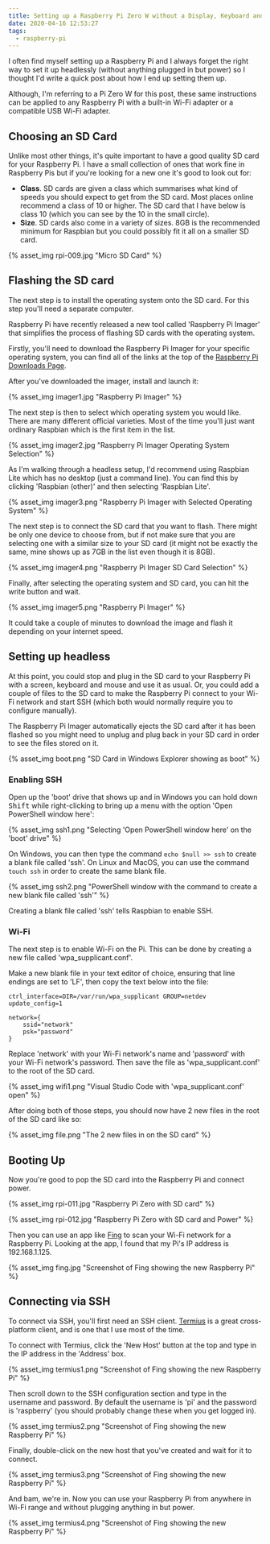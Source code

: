 ```yaml
---
title: Setting up a Raspberry Pi Zero W without a Display, Keyboard and Mouse
date: 2020-04-16 12:53:27
tags:
  - raspberry-pi
---
```


I often find myself setting up a Raspberry Pi and I always forget the right way to set it up headlessly (without anything plugged in but power) so I thought I'd write a quick post about how I end up setting them up.

Although, I'm referring to a Pi Zero W for this post, these same instructions can be applied to any Raspberry Pi with a built-in Wi-Fi adapter or a compatible USB Wi-Fi adapter.

## Choosing an SD Card

Unlike most other things, it's quite important to have a good quality SD card for your Raspberry Pi. I have a small collection of ones that work fine in Raspberry Pis but if you're looking for a new one it's good to look out for:

- **Class**. SD cards are given a class which summarises what kind of speeds you should expect to get from the SD card. Most places online recommend a class of 10 or higher. The SD card that I have below is class 10 (which you can see by the 10 in the small circle).
- **Size**. SD cards also come in a variety of sizes. 8GB is the recommended minimum for Raspbian but you could possibly fit it all on a smaller SD card.

{% asset_img rpi-009.jpg "Micro SD Card" %}

## Flashing the SD card

The next step is to install the operating system onto the SD card. For this step you'll need a separate computer.

Raspberry Pi have recently released a new tool called 'Raspberry Pi Imager' that simplifies the process of flashing SD cards with the operating system.

Firstly, you'll need to download the Raspberry Pi Imager for your specific operating system, you can find all of the links at the top of the [Raspberry Pi Downloads Page](https://www.raspberrypi.org/downloads/).

After you've downloaded the imager, install and launch it:

{% asset_img imager1.jpg "Raspberry Pi Imager" %}

The next step is then to select which operating system you would like. There are many different official varieties. Most of the time you'll just want ordinary Raspbian which is the first item in the list.

{% asset_img imager2.jpg "Raspberry Pi Imager Operating System Selection" %}

As I'm walking through a headless setup, I'd recommend using Raspbian Lite which has no desktop (just a command line). You can find this by clicking 'Raspbian (other)' and then selecting 'Raspbian Lite'.

{% asset_img imager3.png "Raspberry Pi Imager with Selected Operating System" %}

The next step is to connect the SD card that you want to flash. There might be only one device to choose from, but if not make sure that you are selecting one with a similar size to your SD card (it might not be exactly the same, mine shows up as 7GB in the list even though it is 8GB).

{% asset_img imager4.png "Raspberry Pi Imager SD Card Selection" %}

Finally, after selecting the operating system and SD card, you can hit the write button and wait.

{% asset_img imager5.png "Raspberry Pi Imager" %}

It could take a couple of minutes to download the image and flash it depending on your internet speed.

## Setting up headless

At this point, you could stop and plug in the SD card to your Raspberry Pi with a screen, keyboard and mouse and use it as usual. Or, you could add a couple of files to the SD card to make the Raspberry Pi connect to your Wi-Fi network and start SSH (which both would normally require you to configure manually).

The Raspberry Pi Imager automatically ejects the SD card after it has been flashed so you might need to unplug and plug back in your SD card in order to see the files stored on it.

{% asset_img boot.png "SD Card in Windows Explorer showing as boot" %}

### Enabling SSH

Open up the 'boot' drive that shows up and in Windows you can hold down <kbd>Shift</kbd> while right-clicking to bring up a menu with the option 'Open PowerShell window here':

{% asset_img ssh1.png "Selecting 'Open PowerShell window here' on the 'boot' drive" %}

On Windows, you can then type the command `echo $null >> ssh` to create a blank file called 'ssh'. On Linux and MacOS, you can use the command `touch ssh` in order to create the same blank file.

{% asset_img ssh2.png "PowerShell window with the command to create a new blank file called 'ssh'" %}

Creating a blank file called 'ssh' tells Raspbian to enable SSH.

### Wi-Fi

The next step is to enable Wi-Fi on the Pi. This can be done by creating a new file called 'wpa_supplicant.conf'.

Make a new blank file in your text editor of choice, ensuring that line endings are set to 'LF', then copy the text below into the file:

```plain
ctrl_interface=DIR=/var/run/wpa_supplicant GROUP=netdev
update_config=1

network={
    ssid="network"
    psk="password"
}
```

Replace 'network' with your Wi-Fi network's name and 'password' with your Wi-Fi network's password. Then save the file as 'wpa_supplicant.conf' to the root of the SD card.

{% asset_img wifi1.png "Visual Studio Code with 'wpa_supplicant.conf' open" %}

After doing both of those steps, you should now have 2 new files in the root of the SD card like so:

{% asset_img file.png "The 2 new files in on the SD card" %}

## Booting Up

Now you're good to pop the SD card into the Raspberry Pi and connect power.

{% asset_img rpi-011.jpg "Raspberry Pi Zero with SD card" %}

{% asset_img rpi-012.jpg "Raspberry Pi Zero with SD card and Power" %}

Then you can use an app like [Fing](https://www.fing.com/products/fing-app) to scan your Wi-Fi network for a Raspberry Pi. Looking at the app, I found that my Pi's IP address is 192.168.1.125.

{% asset_img fing.jpg "Screenshot of Fing showing the new Raspberry Pi" %}

## Connecting via SSH

To connect via SSH, you'll first need an SSH client. [Termius](https://termius.com/) is a great cross-platform client, and is one that I use most of the time.

To connect with Termius, click the 'New Host' button at the top and type in the IP address in the 'Address' box.

{% asset_img termius1.png "Screenshot of Fing showing the new Raspberry Pi" %}

Then scroll down to the SSH configuration section and type in the username and password. By default the username is 'pi' and the password is 'raspberry' (you should probably change these when you get logged in).

{% asset_img termius2.png "Screenshot of Fing showing the new Raspberry Pi" %}

Finally, double-click on the new host that you've created and wait for it to connect.

{% asset_img termius3.png "Screenshot of Fing showing the new Raspberry Pi" %}

And bam, we're in. Now you can use your Raspberry Pi from anywhere in Wi-Fi range and without plugging anything in but power.

{% asset_img termius4.png "Screenshot of Fing showing the new Raspberry Pi" %}
